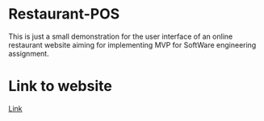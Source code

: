 # Restaurant-POS
This is just a small demonstration for the user interface of an online restaurant website aiming for implementing MVP for SoftWare engineering assignment. 
# Link to website 
[Link](https://huycao2001.github.io/Restaurant-POS/)
